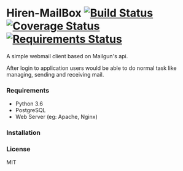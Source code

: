 # Hiren-MailBox [![Build Status](https://travis-ci.org/pyprism/Hiren-MailBox.svg?branch=master)](https://travis-ci.org/pyprism/Hiren-MailBox) [![Coverage Status](https://coveralls.io/repos/github/pyprism/Hiren-MailBox/badge.svg?branch=master)](https://coveralls.io/github/pyprism/Hiren-MailBox?branch=master) [![Requirements Status](https://requires.io/github/pyprism/Hiren-MailBox/requirements.svg?branch=master)](https://requires.io/github/pyprism/Hiren-MailBox/requirements/?branch=master)
A simple webmail client based on Mailgun's api.

After login to application users would be able to do normal task like managing, sending and receiving mail.

### Requirements
- Python 3.6
- PostgreSQL
- Web Server (eg: Apache, Nginx)

### Installation

### License
MIT

